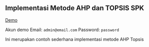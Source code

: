 ## Implementasi Metode AHP dan TOPSIS SPK 

[Demo](http://ahp-topsis.herokuapp.com/)

Akun demo
Email: `admin@email.com`
Password: `password`

Ini merupakan contoh sederhana implementasi metode AHP Topsis
